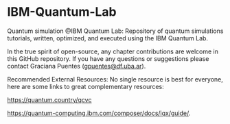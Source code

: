# IBM-Quantum-Lab

Quantum simulation @IBM Quantum Lab: 
Repository of quantum simulations tutorials, written, optimized, and executed using the IBM Quantum Lab.

In the true spirit of open-source, any chapter contributions are welcome in this GitHub repository.
If you have any questions or suggestions please contact Graciana Puentes (gpuentes@df.uba.ar).


Recommended External Resources: No single resource is best for everyone, here are some links to great complementary resources:

https://quantum.country/qcvc

https://quantum-computing.ibm.com/composer/docs/iqx/guide/.
